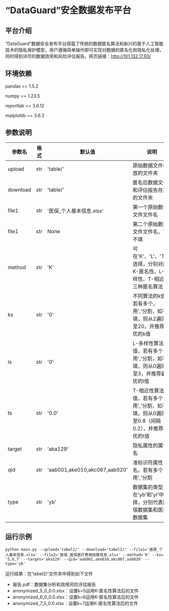 # “DataGuard”安全数据发布平台

## 平台介绍

“DataGuard”数据安全发布平台搭载了传统的数据匿名算法和新兴的基于人工智能技术的隐私保护模型，用户遵循简单操作即可实现对数据的匿名化和隐私化处理，同时得到详尽的数据效用和风险评估报告。网页链接：http://101.132.17.93/

## 环境依赖

pandas == 1.5.2

numpy == 1.23.5

reportlab == 3.6.12

matplotlib == 3.6.2

## 参数说明

| 参数名   | 格式 | 默认值                        | 说明                                                         |
| -------- | ---- | ----------------------------- | ------------------------------------------------------------ |
| upload   | str  | 'table/'                      | 原始数据文件存放的文件夹                                     |
| download | str  | 'table/'                      | 匿名后数据文件和评估报告存放的文件夹                         |
| file1    | str  | '医保_个人基本信息.xlsx'      | 第一个原始数据文件文件名                                     |
| file1    | str  | None                          | 第二个原始数据文件文件名，可不填                             |
| method   | str  | 'K'                           | 可在'K'、'L'、'T'中选择，分别对应K-匿名性、L-多样性、T-相近性三种匿名算法 |
| ks       | str  | '0'                           | 不同算法的k值，若有多个，用','分割，如不填，则从2遍历至20，并推荐最优的k值 |
| ls       | str  | '0'                           | L-多样性算法的l值，若有多个，用','分割，如不填，则从0遍历至3，并推荐最优的l值 |
| ts       | str  | '0.0'                         | T-相近性算法的t值，若有多个，用','分割，如不填，则从0遍历至0.8（间隔0.2），并推荐最优的t值 |
| target   | str  | 'aka129'                      | 隐私属性的属性名                                             |
| qid      | str  | 'aab001,ake010,akc087,aab020' | 准标识符属性名，若有多个，用','分割                          |
| type     | str  | 'yb'                          | 数据集的类型，在'yb'和'yl'中选择，分别代表医保数据集和医疗数据集 |

## 运行示例

```shell
python main.py --upload='tabel1/' --download='tabel2/' --file1='医保_个人基本信息.xlsx' --file2='医保_医保医疗费用结算信息.xlsx' --method='K' --ks= '5,6,7' --target='aka129' --qid='aab001,ake010,akc087,aab020' --type='yb'
```

运行结果：在'tabel2/'文件夹中得到如下文件

- 报告.pdf：数据集分析和效用风险评估报告
- anonymized_5_0_0.0.xlsx：设置k=5运用K-匿名性算法后的文件
- anonymized_6_0_0.0.xlsx：设置k=6运用K-匿名性算法后的文件
- anonymized_7_0_0.0.xlsx：设置k=7运用K-匿名性算法后的文件
